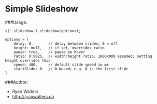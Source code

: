 # Simple Slideshow

###Usage:

`$('.slideshow').slideshow(options);`

    options = {
        delay: 0,       // delay between slides; 0 = off
        height: null,   // if set, overrides ratio
        pause: true,    // pause on hover
        ratio: 0.5625,  // width:height ratio; 1600x900 assumed; setting height overrides this
        speed: 400,     // default slide speed in ms
        startSlide: 0   // 0-based; e.g. 0 is the first slide
    }

###Author:

- Ryan Walters
- http://ryanwalters.co
